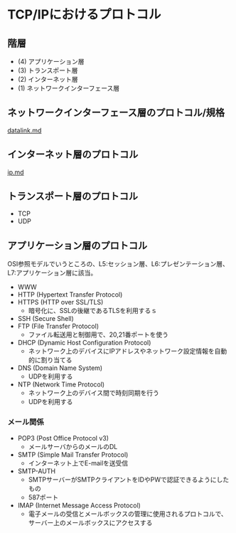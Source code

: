 # TCP/IPにおけるプロトコル

## 階層

- (4) アプリケーション層
- (3) トランスポート層
- (2) インターネット層
- (1) ネットワークインターフェース層


## ネットワークインターフェース層のプロトコル/規格

[datalink.md](./datalink.md)

## インターネット層のプロトコル

[ip.md](./ip.md)

## トランスポート層のプロトコル

- TCP
- UDP

## アプリケーション層のプロトコル

OSI参照モデルでいうところの、L5:セッション層、L6:プレゼンテーション層、L7:アプリケーション層に該当。

- WWW
- HTTP (Hypertext Transfer Protocol)
- HTTPS (HTTP over SSL/TLS)
  - 暗号化に、SSLの後継であるTLSを利用するｓ
- SSH (Secure Shell)
- FTP (File Transfer Protocol)
  - ファイル転送用と制御用で、20,21番ポートを使う
- DHCP (Dynamic Host Configuration Protocol)
  - ネットワーク上のデバイスにIPアドレスやネットワーク設定情報を自動的に割り当てる
- DNS (Domain Name System)
  - UDPを利用する
- NTP (Network Time Protocol)
  - ネットワーク上のデバイス間で時刻同期を行う
  - UDPを利用する

### メール関係

- POP3 (Post Office Protocol v3)
  - メールサーバからのメールのDL
- SMTP (Simple Mail Transfer Protocol)
  - インターネット上でE-mailを送受信
- SMTP-AUTH  
  - SMTPサーバーがSMTPクライアントをIDやPWで認証できるようにしたもの
  - 587ポート
- IMAP (Internet Message Access Protocol)
  - 電子メールの受信とメールボックスの管理に使用されるプロトコルで、サーバー上のメールボックスにアクセスする
